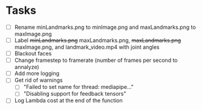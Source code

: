 # Tasks

- [ ] Rename minLandmarks.png to minImage.png and maxLandmarks.png to maxImage.png
- [ ] Label ~~minLandmarks.png~~ maxLandmarks.png, ~~maxLandmarks.png~~ maxImage.png, and landmark_video.mp4 with joint angles
- [ ] Blackout faces
- [ ] Change framestep to framerate (number of frames per second to annalyze)
- [ ] Add more logging
- [ ] Get rid of warnings
  - [ ] "Failed to set name for thread: mediapipe..."
  - [ ] "Disabling support for feedback tensors"
- [ ] Log Lambda cost at the end of the function